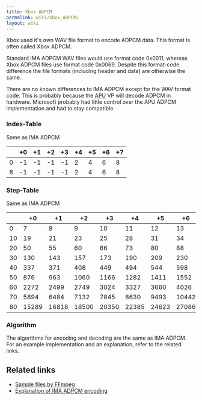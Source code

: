 ```yaml
---
title: Xbox ADPCM
permalink: wiki/Xbox_ADPCM/
layout: wiki
---
```


Xbox used it's own WAV file format to encode ADPCM data. This format is
often called Xbox ADPCM.

Standard IMA ADPCM WAV files would use format code 0x0011, whereas Xbox
ADPCM files use format code 0x0069. Despite this format-code difference
the file formats (including header and data) are otherwise the same.

There are no known differences to IMA ADPCM except for the WAV format
code. This is probably because the [APU](/wiki/APU "wikilink") VP will decode
ADPCM in hardware. Microsoft probably had little control over the APU
ADPCM implementation and had to stay compatible.

### Index-Table

Same as IMA ADPCM

|     | +0  | +1  | +2  | +3  | +4  | +5  | +6  | +7  |
|-----|-----|-----|-----|-----|-----|-----|-----|-----|
| 0   | -1  | -1  | -1  | -1  | 2   | 4   | 6   | 8   |
| 8   | -1  | -1  | -1  | -1  | 2   | 4   | 6   | 8   |

### Step-Table

Same as IMA ADPCM

|     | +0    | +1    | +2    | +3    | +4    | +5    | +6    | +7    | +8    | +9    |
|-----|-------|-------|-------|-------|-------|-------|-------|-------|-------|-------|
| 0   | 7     | 8     | 9     | 10    | 11    | 12    | 13    | 14    | 16    | 17    |
| 10  | 19    | 21    | 23    | 25    | 28    | 31    | 34    | 37    | 41    | 45    |
| 20  | 50    | 55    | 60    | 66    | 73    | 80    | 88    | 97    | 107   | 118   |
| 30  | 130   | 143   | 157   | 173   | 190   | 209   | 230   | 253   | 279   | 307   |
| 40  | 337   | 371   | 408   | 449   | 494   | 544   | 598   | 658   | 724   | 796   |
| 50  | 876   | 963   | 1060  | 1166  | 1282  | 1411  | 1552  | 1707  | 1878  | 2066  |
| 60  | 2272  | 2499  | 2749  | 3024  | 3327  | 3660  | 4026  | 4428  | 4871  | 5358  |
| 70  | 5894  | 6484  | 7132  | 7845  | 8630  | 9493  | 10442 | 11487 | 12635 | 13899 |
| 80  | 15289 | 16818 | 18500 | 20350 | 22385 | 24623 | 27086 | 29794 | 32767 |       |

### Algorithm

The algorithms for encoding and decoding are the same as IMA ADPCM. For
an example implementation and an explanation, refer to the related
links.

Related links
-------------

-   [Sample files by
    FFmpeg](http://samples.ffmpeg.org/game-formats/xbox-adpcm-wav/)
-   [Explanation of IMA ADPCM
    encoding](https://wiki.multimedia.cx/index.php/IMA_ADPCM)

